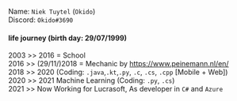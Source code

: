 Name: `Niek Tuytel` (`Okido`)  
Discord: `Okido#3690`  

#### life journey (birth day: 29/07/1999)
2003 >> 2016 = School   
2016 >> (29/11/)2018 = Mechanic by https://www.peinemann.nl/en/   
2018 >> 2020 (Coding: `.java`,`.kt`,`.py`, `.c`, `.cs`, `.cpp` [Mobile + Web])  
2020 >> 2021 Machine Learning (Coding: `.py`, `.cs`)  
2021 >> Now  Working for Lucrasoft, As developer in `C#` and `Azure`  
